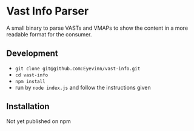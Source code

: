 Vast Info Parser
===

A small binary to parse VASTs and VMAPs to show the content in a more readable format for the consumer.

## Development

- `git clone git@github.com:Eyevinn/vast-info.git`
- `cd vast-info`
- `npm install`
- run by `node index.js` and follow the instructions given

## Installation

Not yet published on npm
